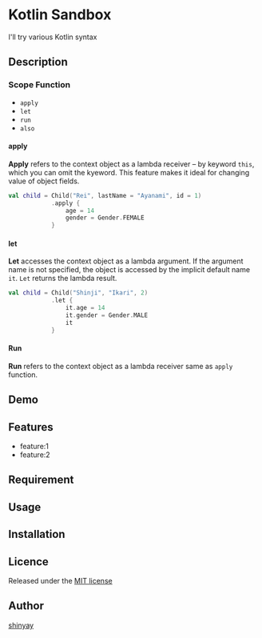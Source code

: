 # Kotlin Sandbox

I'll try various Kotlin syntax

## Description
### Scope Function
- `apply`
- `let`
- `run`
- `also`

#### apply
**Apply** refers to the context object as a lambda receiver – by keyword `this`, which you can omit the kyeword.
This feature makes it ideal for changing value of object fields.

```kotlin
val child = Child("Rei", lastName = "Ayanami", id = 1)
            .apply {
                age = 14
                gender = Gender.FEMALE
            }
```

#### let
**Let** accesses the context object as a lambda argument.
If the argument name is not specified, the object is accessed by the implicit default name `it`.
`Let` returns the lambda result.

```kotlin
val child = Child("Shinji", "Ikari", 2)
            .let {
                it.age = 14
                it.gender = Gender.MALE
                it
            }
```

#### Run
**Run** refers to the context object as a lambda receiver same as `apply` function.

## Demo

## Features

- feature:1
- feature:2

## Requirement

## Usage

## Installation

## Licence

Released under the [MIT license](https://gist.githubusercontent.com/shinyay/56e54ee4c0e22db8211e05e70a63247e/raw/34c6fdd50d54aa8e23560c296424aeb61599aa71/LICENSE)

## Author

[shinyay](https://github.com/shinyay)

